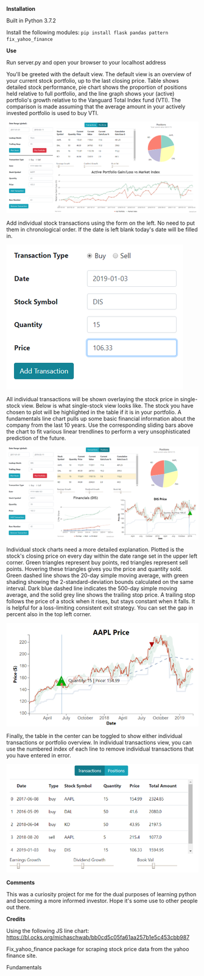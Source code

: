 __Installation__

Built in Python 3.7.2

Install the following modules:
`pip install flask pandas pattern fix_yahoo_finance`

__Use__

Run server.py and open your browser to your localhost address

You'll be greeted with the default view.  The default view is an overview of your current stock portfolio, up to the last closing price.  Table shows detailed stock performance, pie chart shows the proportion of positions held relative to full portfolio, and the line graph shows your (active) portfolio's growth relative to the Vanguard Total Index fund (VTI).  The comparison is made assuming that the average amount in your actively invested portfolio is used to buy VTI. 

![](/images/tracktrade-fullscreen.PNG?raw=true "Overview")

Add individual stock transactions using the form on the left.  No need to put them in chronological order.  If the date is left blank today's date will be filled in.

![](/images/tracktrade-add.png?raw=true "Add a Transaction")

All individual transactions will be shown overlaying the stock price in single-stock view.  Below is what single-stock view looks like.  The stock you have chosen to plot will be highlighted in the table if it is in your portfolio.  A fundamentals line chart pulls up some basic financial information about the company from the last 10 years.  Use the corresponding sliding bars above the chart to fit various linear trendlines to perform a very unsophisticated prediction of the future.

![](/images/tracktrade-fullscreen-onestock1.png?raw=true "Single-Stock View")

Individual stock charts need a more detailed explanation.  Plotted is the stock's closing price on every day within the date range set in the upper left corner.  Green triangles represent buy points, red triangles represent sell points.  Hovering these triangles gives you the price and quantity sold.  Green dashed line shows the 20-day simple moving average, with green shading showing the 2-standard-deviation bounds calculated on the same interval.  Dark blue dashed line indicates the 500-day simple moving average, and the solid grey line shows the trailing stop price.  A trailing stop follows the price of a stock when it rises, but stays constant when it falls.  It is helpful for a loss-limiting consistent exit strategy.  You can set the gap in percent also in the top left corner. 

![](/images/tracktrade-stocklinechart.png?raw=true "Stock Line Chart")

Finally, the table in the center can be toggled to show either individual transactions or portfolio overview.  In individual transactions view, you can use the numbered index of each line to remove individual transactions that you have entered in error.

![](/images/tracktrade-toggle.PNG?raw=true "Table")


__Comments__

This was a curiosity project for me for the dual purposes of learning python and becoming a more informed investor.  Hope it's some use to other people out there.

__Credits__

Using the following JS line chart:
https://bl.ocks.org/michaschwab/bb0cd5c05fa61aa257b1e5c453cbb987

Fix_yahoo_finance package for scraping stock price data from the yahoo finance site.

Fundamentals 
